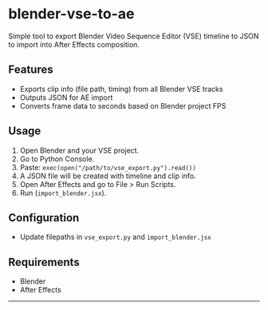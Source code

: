 # blender-vse-to-ae

Simple tool to export Blender Video Sequence Editor (VSE) timeline to JSON to import into After Effects composition.

## Features

- Exports clip info (file path, timing) from all Blender VSE tracks
- Outputs JSON for AE import
- Converts frame data to seconds based on Blender project FPS

## Usage

1. Open Blender and your VSE project.
2. Go to Python Console.
3. Paste: `exec(open("/path/to/vse_export.py").read())`
4. A JSON file will be created with timeline and clip info.
5. Open After Effects and go to File > Run Scripts.
6. Run (`import_blender.jsx`).

## Configuration

- Update filepaths in `vse_export.py` and `import_blender.jsx`

## Requirements

- Blender 
- After Effects 

---